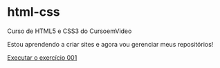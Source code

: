 # html-css
 Curso de HTML5 e CSS3 do CursoemVideo

Estou aprendendo a criar sites e agora vou gerenciar meus repositórios!

<a href="https://matheuslrocha.github.io/html-css/exercicios/ex001/index.html">Executar o exercício 001</a>